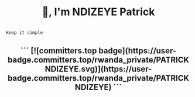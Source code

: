 <h1 align="center"> 👋, I'm NDIZEYE Patrick </h1>

```bash

Keep it simple

```


<h2 align="center"> 
 ``` [![committers.top badge](https://user-badge.committers.top/rwanda_private/PATRICKNDIZEYE.svg)](https://user-badge.committers.top/rwanda_private/PATRICKNDIZEYE) ```
</h2>





 
